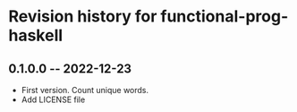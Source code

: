 # Revision history for functional-prog-haskell

## 0.1.0.0 -- 2022-12-23

* First version. Count unique words.
* Add LICENSE file
